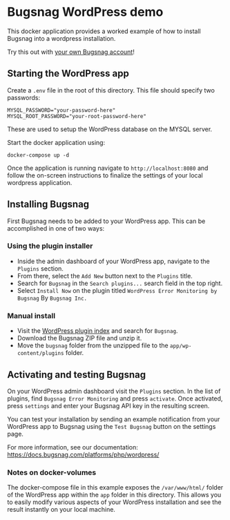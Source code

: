 # Bugsnag WordPress demo

This docker application provides a worked example of how to install Bugsnag into a wordpress installation.

Try this out with [your own Bugsnag account](https://app.bugsnag.com/user/new)!

## Starting the WordPress app

Create a `.env` file in the root of this directory.  This file should specify two passwords:
```
MYSQL_PASSWORD="your-password-here"
MYSQL_ROOT_PASSWORD="your-root-password-here"
```

These are used to setup the WordPress database on the MYSQL server.

Start the docker application using:
```
docker-compose up -d
```

Once the application is running navigate to `http://localhost:8080` and follow the on-screen instructions to finalize the settings of your local wordpress application.

## Installing Bugsnag

First Bugsnag needs to be added to your WordPress app. This can be accomplished in one of two ways:

### Using the plugin installer

- Inside the admin dashboard of your WordPress app, navigate to the `Plugins` section.
- From there, select the `Add New` button next to the `Plugins` title.
- Search for `Bugsnag` in the `Search plugins...` search field in the top right.
- Select `Install Now` on the plugin titled `WordPress Error Monitoring by Bugsnag` By `Bugsnag Inc.`

### Manual install

- Visit the [WordPress plugin index](https://wordpress.org/plugins/bugsnag/) and search for `Bugsnag`.
- Download the Bugsnag ZIP file and unzip it.
- Move the `bugsnag` folder from the unzipped file to the `app/wp-content/plugins` folder.

## Activating and testing Bugsnag

On your WordPress admin dashboard visit the `Plugins` section. In the list of plugins, find `Bugsnag Error Monitoring` and press `activate`.
Once activated, press `settings` and enter your Bugsnag API key in the resulting screen.

You can test your installation by sending an example notification from your WordPress app to Bugsnag using the `Test Bugsnag` button on the settings page.


For more information, see our documentation:
https://docs.bugsnag.com/platforms/php/wordpress/

### Notes on docker-volumes
The docker-compose file in this example exposes the `/var/www/html/` folder of the WordPress app within the `app` folder in this directory. This allows you to easily modify various aspects of your WordPress installation and see the result instantly on your local machine.
